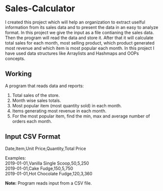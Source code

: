 # Sales-Calculator #
I created this project which will help an organization to extract uselful information from its sales data and to present the data in an easy to analyze format.
In this project we give the input as a file contianing the sales data. Then the program will read the data and store it.
After that it will calculate total sales for each month, most selling product, which product generated most revenue and which item is most popular each month.
In this project I have used data structures like Arraylists and Hashmaps and OOPs concepts.

## Working ##
A program that reads data and reports:

1. Total sales of the store.
2. Month wise sales totals.
3. Most popular item (most quantity sold) in each month.
4. Items generating most revenue in each month.
5. For the most popular item, find the min, max and average number of orders each month.

## Input CSV Format ##
Date,Item,Unit Price,Quantity,Total Price

Examples:<br>
2019-01-01,Vanilla Single Scoop,50,5,250<br> 
2019-01-01,Cake Fudge,150,5,750<br>
2019-01-01,Hot Chocolate Fudge,120,3,360<br>

**Note:** Program reads input from a CSV file.

